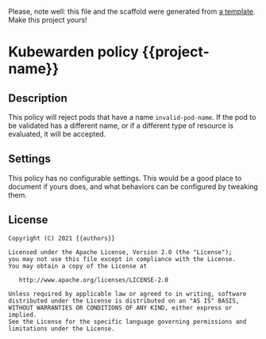 Please, note well: this file and the scaffold were generated from [a
template](https://github.com/kubewarden/policy-rust-template). Make
this project yours!

# Kubewarden policy {{project-name}}

## Description

This policy will reject pods that have a name `invalid-pod-name`. If
the pod to be validated has a different name, or if a different type
of resource is evaluated, it will be accepted.

## Settings

This policy has no configurable settings. This would be a good place
to document if yours does, and what behaviors can be configured by
tweaking them.

## License

```
Copyright (C) 2021 {{authors}}

Licensed under the Apache License, Version 2.0 (the "License");
you may not use this file except in compliance with the License.
You may obtain a copy of the License at

   http://www.apache.org/licenses/LICENSE-2.0

Unless required by applicable law or agreed to in writing, software
distributed under the License is distributed on an "AS IS" BASIS,
WITHOUT WARRANTIES OR CONDITIONS OF ANY KIND, either express or implied.
See the License for the specific language governing permissions and
limitations under the License.
```
